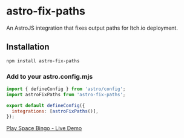# astro-fix-paths

An AstroJS integration that fixes output paths for Itch.io deployment.

## Installation

```sh
npm install astro-fix-paths
```

### Add to your astro.config.mjs

```js
import { defineConfig } from 'astro/config';
import astroFixPaths from 'astro-fix-paths';

export default defineConfig({
  integrations: [astroFixPaths()],
});
```

[Play Space Bingo - Live Demo](https://artechfuz3d.itch.io/space-bingo)

